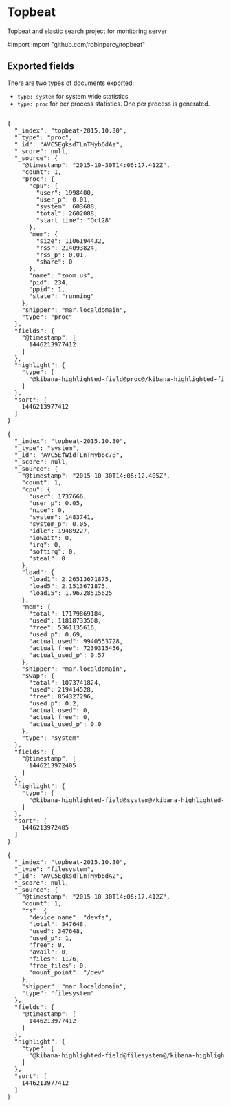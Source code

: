 # Topbeat
Topbeat and elastic search project for monitoring server

#Import
import "github.com/robinpercy/topbeat" 

## Exported fields

There are two types of documents exported:
- `type: system` for system wide statistics
- `type: proc` for per process statistics. One per process is generated.

<pre>

{
  "_index": "topbeat-2015.10.30",
  "_type": "proc",
  "_id": "AVC5EgksdTLnTMyb6dAs",
  "_score": null,
  "_source": {
    "@timestamp": "2015-10-30T14:06:17.412Z",
    "count": 1,
    "proc": {
      "cpu": {
        "user": 1998400,
        "user_p": 0.01,
        "system": 603688,
        "total": 2602088,
        "start_time": "Oct28"
      },
      "mem": {
        "size": 1106194432,
        "rss": 214093824,
        "rss_p": 0.01,
        "share": 0
      },
      "name": "zoom.us",
      "pid": 234,
      "ppid": 1,
      "state": "running"
    },
    "shipper": "mar.localdomain",
    "type": "proc"
  },
  "fields": {
    "@timestamp": [
      1446213977412
    ]
  },
  "highlight": {
    "type": [
      "@kibana-highlighted-field@proc@/kibana-highlighted-field@"
    ]
  },
  "sort": [
    1446213977412
  ]
}

{
  "_index": "topbeat-2015.10.30",
  "_type": "system",
  "_id": "AVC5EfWidTLnTMyb6c7B",
  "_score": null,
  "_source": {
    "@timestamp": "2015-10-30T14:06:12.405Z",
    "count": 1,
    "cpu": {
      "user": 1737666,
      "user_p": 0.05,
      "nice": 0,
      "system": 1483741,
      "system_p": 0.05,
      "idle": 19489227,
      "iowait": 0,
      "irq": 0,
      "softirq": 0,
      "steal": 0
    },
    "load": {
      "load1": 2.26513671875,
      "load5": 2.1513671875,
      "load15": 1.96728515625
    },
    "mem": {
      "total": 17179869184,
      "used": 11818733568,
      "free": 5361135616,
      "used_p": 0.69,
      "actual_used": 9940553728,
      "actual_free": 7239315456,
      "actual_used_p": 0.57
    },
    "shipper": "mar.localdomain",
    "swap": {
      "total": 1073741824,
      "used": 219414528,
      "free": 854327296,
      "used_p": 0.2,
      "actual_used": 0,
      "actual_free": 0,
      "actual_used_p": 0.0
    },
    "type": "system"
  },
  "fields": {
    "@timestamp": [
      1446213972405
    ]
  },
  "highlight": {
    "type": [
      "@kibana-highlighted-field@system@/kibana-highlighted-field@"
    ]
  },
  "sort": [
    1446213972405
  ]
}

{
  "_index": "topbeat-2015.10.30",
  "_type": "filesystem",
  "_id": "AVC5EgksdTLnTMyb6dA2",
  "_score": null,
  "_source": {
    "@timestamp": "2015-10-30T14:06:17.412Z",
    "count": 1,
    "fs": {
      "device_name": "devfs",
      "total": 347648,
      "used": 347648,
      "used_p": 1,
      "free": 0,
      "avail": 0,
      "files": 1176,
      "free_files": 0,
      "mount_point": "/dev"
    },
    "shipper": "mar.localdomain",
    "type": "filesystem"
  },
  "fields": {
    "@timestamp": [
      1446213977412
    ]
  },
  "highlight": {
    "type": [
      "@kibana-highlighted-field@filesystem@/kibana-highlighted-field@"
    ]
  },
  "sort": [
    1446213977412
  ]
}
</pre>



